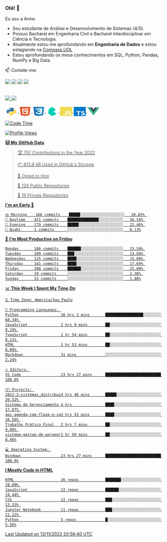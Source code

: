 ### Olá! 👋
Eu sou a Anne. 
- Sou estudante de Análise e Desenvolvimento de Sistemas (4/5).
- Possuo Bacharel em Engenharia Civil e Bacharel Interdisciplinar em Ciência e Tecnologia.
- Atualmente estou me aprofundando em **Engenharia de Dados** e estou estagiando na [Compass.UOL](https://compass.uol/pt/home/) 
- Estou aprofundando os meus conhecimentos em SQL, Python, Pandas, NumPy e Big Data.

📫 Contate-me: 

<div>
<a href="https://www.instagram.com/annekarolinefc/" target="_blank"><img src="https://img.shields.io/badge/-Instagram-%23E4405F?style=for-the-badge&logo=instagram&logoColor=white" target="_blank"></a> 
<a href = "mailto:annekarolinefc@gmail.com"><img src="https://img.shields.io/badge/-Gmail-%23333?style=for-the-badge&logo=gmail&logoColor=white" target="_blank"></a>
<a href="https://www.linkedin.com/in/devannekarolinefc/" target="_blank"><img src="https://img.shields.io/badge/-LinkedIn-%230077B5?style=for-the-badge&logo=linkedin&logoColor=white" target="_blank"></a> 
<a href="https://api.whatsapp.com/send?phone=5533991375118&text=Ol%C3%A1%20Anne!%20" target="_blank"><img src="https://img.shields.io/badge/WhatsApp-25D366?style=for-the-badge&logo=whatsapp&logoColor=white" target="_blank"></a>
</div>

</br>

</br>
<div>
  <a href="https://github.com/annekarolinefc">
  <img height="180em" src="https://github-readme-stats.vercel.app/api?username=annekarolinefc&show_icons=true&theme=dracula&include_all_commits=true&count_private=true"/>
  <img height="180em" src="https://github-readme-stats.vercel.app/api/top-langs/?username=annekarolinefc&layout=compact&langs_count=7&theme=dracula"/>
</div>
  
  <div style="display: inline_block"><br>  
  <img align="center" alt="Anne-Python" height="30" width="40" src="https://raw.githubusercontent.com/devicons/devicon/master/icons/python/python-original.svg">
  <img align="center" alt="Anne-HTML" height="30" width="40" src="https://raw.githubusercontent.com/devicons/devicon/master/icons/html5/html5-original.svg">
  <img align="center" alt="Anne-CSS" height="30" width="40"
 src="https://raw.githubusercontent.com/devicons/devicon/master/icons/css3/css3-original.svg">
  <img align="center" alt="Anne-Bulma" height="30" width="40"
 src="https://github.com/devicons/devicon/blob/master/icons/bulma/bulma-plain.svg">
  <img align="center" alt="Anne-Js" height="30" width="40" src="https://raw.githubusercontent.com/devicons/devicon/master/icons/javascript/javascript-plain.svg">
    <img align="center" alt="Anne-Ts" height="30" width="40" src="https://github.com/devicons/devicon/blob/master/icons/typescript/typescript-original.svg">
      <img align="center" alt="Anne-Vue" height="30" width="40" src="https://github.com/devicons/devicon/blob/master/icons/vuejs/vuejs-original.svg">
</div>
<!--
  <img align="center" alt="Anne-An" height="30" width="40" src="https://github.com/devicons/devicon/blob/master/icons/angularjs/angularjs-original.svg">

-->
</br>
</br>
</br>
<!--START_SECTION:waka-->
![Code Time](http://img.shields.io/badge/Code%20Time-48%20hrs%2027%20mins-blue)

![Profile Views](http://img.shields.io/badge/Profile%20Views-0-blue)

**🐱 My GitHub Data** 

> 🏆 797 Contributions in the Year 2022
 > 
> 📦 613.8 kB Used in GitHub's Storage 
 > 
> 💼 Opted to Hire
 > 
> 📜 126 Public Repositories 
 > 
> 🔑 19 Private Repositories  
 > 
**I'm an Early 🐤** 

```text
🌞 Morning    166 commits    █████░░░░░░░░░░░░░░░░░░░░   20.83% 
🌇 Daytime    451 commits    ██████████████░░░░░░░░░░░   56.59% 
🌃 Evening    179 commits    █████░░░░░░░░░░░░░░░░░░░░   22.46% 
🌙 Night      1 commits      ░░░░░░░░░░░░░░░░░░░░░░░░░   0.13%

```
📅 **I'm Most Productive on Friday** 

```text
Monday       188 commits    ██████░░░░░░░░░░░░░░░░░░░   23.59% 
Tuesday      109 commits    ███░░░░░░░░░░░░░░░░░░░░░░   13.68% 
Wednesday    125 commits    ████░░░░░░░░░░░░░░░░░░░░░   15.68% 
Thursday     141 commits    ████░░░░░░░░░░░░░░░░░░░░░   17.69% 
Friday       200 commits    ██████░░░░░░░░░░░░░░░░░░░   25.09% 
Saturday     19 commits     ░░░░░░░░░░░░░░░░░░░░░░░░░   2.38% 
Sunday       15 commits     ░░░░░░░░░░░░░░░░░░░░░░░░░   1.88%

```


📊 **This Week I Spent My Time On** 

```text
⌚︎ Time Zone: America/Sao_Paulo

💬 Programming Languages: 
Python                   16 hrs 2 mins       █████████████████░░░░░░░░   68.34% 
JavaScript               2 hrs 9 mins        ██░░░░░░░░░░░░░░░░░░░░░░░   9.19% 
TypeScript               1 hr 54 mins        ██░░░░░░░░░░░░░░░░░░░░░░░   8.11% 
HTML                     1 hr 53 mins        ██░░░░░░░░░░░░░░░░░░░░░░░   8.09% 
Markdown                 31 mins             ░░░░░░░░░░░░░░░░░░░░░░░░░   2.24%

🔥 Editors: 
VS Code                  23 hrs 27 mins      █████████████████████████   100.0%

🐱‍💻 Projects: 
2022-2-sistemas_distribui4 hrs 48 mins       █████░░░░░░░░░░░░░░░░░░░░   20.52% 
Sistema de Gerenciamento 4 hrs               ████░░░░░░░░░░░░░░░░░░░░░   17.07% 
api-agenda-com-flask-e-sq3 hrs 53 mins       ████░░░░░░░░░░░░░░░░░░░░░   16.56% 
Trabalho Prático Final   2 hrs 7 mins        ██░░░░░░░░░░░░░░░░░░░░░░░   9.06% 
sistema-gestao-de-aeropor1 hr 59 mins        ██░░░░░░░░░░░░░░░░░░░░░░░   8.46%

💻 Operating System: 
Windows                  23 hrs 27 mins      █████████████████████████   100.0%

```

**I Mostly Code in HTML** 

```text
HTML                     26 repos            ███████░░░░░░░░░░░░░░░░░░   28.89% 
JavaScript               22 repos            ██████░░░░░░░░░░░░░░░░░░░   24.44% 
CSS                      12 repos            ███░░░░░░░░░░░░░░░░░░░░░░   13.33% 
Jupyter Notebook         11 repos            ███░░░░░░░░░░░░░░░░░░░░░░   12.22% 
Python                   5 repos             █░░░░░░░░░░░░░░░░░░░░░░░░   5.56%

```



 Last Updated on 13/11/2022 20:56:40 UTC
<!--END_SECTION:waka-->
  
